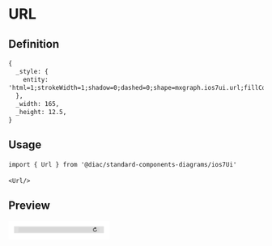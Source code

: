 # URL

## Definition

```
{
  _style: { 
    entity: 'html=1;strokeWidth=1;shadow=0;dashed=0;shape=mxgraph.ios7ui.url;fillColor=#e0e0e0;strokeColor=#c0c0c0;buttonText=;strokeColor2=#222222;fontColor=#222222;fontSize=8;spacingTop=2;align=center;whiteSpace=wrap;',
  },
  _width: 165,
  _height: 12.5,
}
```

## Usage

```
import { Url } from '@diac/standard-components-diagrams/ios7Ui'

<Url/>
```

## Preview

<img src="./url.png" width="200"/>
